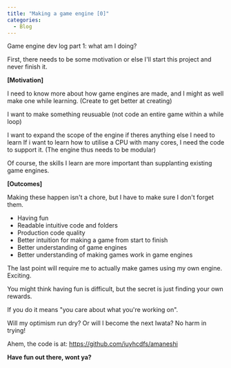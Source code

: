```yaml
--- 
title: "Making a game engine [0]"
categories:
  - Blog
---
```


Game engine dev log part 1: what am I doing?

First, there needs to be some motivation or else I'll start this project and never finish it.

<b>[Motivation]</b>

I need to know more about how game engines are made, and I might as well make one while learning.
(Create to get better at creating)

I want to make something reusuable (not code an entire game within a while loop)

I want to expand the scope of the engine if theres anything else I need to learn
If i want to learn how to utilise a CPU with many cores, I need the code to support it.
(The engine thus needs to be modular)

Of course, the skills I learn are more important than supplanting existing game engines.

<b>[Outcomes]</b>

Making these happen isn't a chore, but I have to make sure I don't forget them.

 - Having fun
 - Readable intuitive code and folders
 - Production code quality
 - Better intuition for making a game from start to finish
 - Better understanding of game engines
 - Better understanding of making games work in game engines
 
The last point will require me to actually make games using my own engine. Exciting.

You might think having fun is difficult, but the secret is just finding your own rewards.

If you do it means "you care about what you're working on".

Will my optimism run dry? Or will I become the next Iwata? No harm in trying!

Ahem, the code is at: https://github.com/iuyhcdfs/amaneshi

<b>Have fun out there, wont ya?</b>